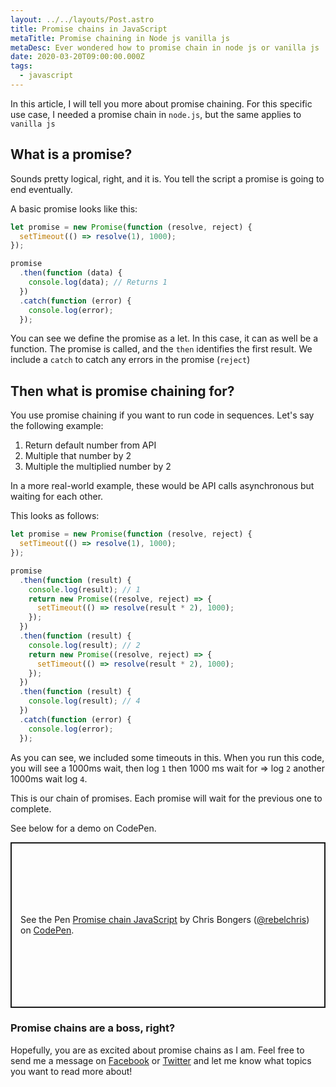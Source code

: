 ```yaml
---
layout: ../../layouts/Post.astro
title: Promise chains in JavaScript
metaTitle: Promise chaining in Node js vanilla js
metaDesc: Ever wondered how to promise chain in node js or vanilla js
date: 2020-03-20T09:00:00.000Z
tags:
  - javascript
---
```


In this article, I will tell you more about promise chaining. For this specific use case, I needed a promise chain in `node.js`, but the same applies to `vanilla js`

## What is a promise?

Sounds pretty logical, right, and it is. You tell the script a promise is going to end eventually.

A basic promise looks like this:

```js
let promise = new Promise(function (resolve, reject) {
  setTimeout(() => resolve(1), 1000);
});

promise
  .then(function (data) {
    console.log(data); // Returns 1
  })
  .catch(function (error) {
    console.log(error);
  });
```

You can see we define the promise as a let. In this case, it can as well be a function. The promise is called, and the `then` identifies the first result. We include a `catch` to catch any errors in the promise (`reject`)

## Then what is promise chaining for?

You use promise chaining if you want to run code in sequences. Let's say the following example:

1. Return default number from API
2. Multiple that number by 2
3. Multiple the multiplied number by 2

In a more real-world example, these would be API calls asynchronous but waiting for each other.

This looks as follows:

```js
let promise = new Promise(function (resolve, reject) {
  setTimeout(() => resolve(1), 1000);
});

promise
  .then(function (result) {
    console.log(result); // 1
    return new Promise((resolve, reject) => {
      setTimeout(() => resolve(result * 2), 1000);
    });
  })
  .then(function (result) {
    console.log(result); // 2
    return new Promise((resolve, reject) => {
      setTimeout(() => resolve(result * 2), 1000);
    });
  })
  .then(function (result) {
    console.log(result); // 4
  })
  .catch(function (error) {
    console.log(error);
  });
```

As you can see, we included some timeouts in this. When you run this code, you will see a 1000ms wait, then log `1` then 1000 ms wait for => log `2` another 1000ms wait log `4`.

This is our chain of promises. Each promise will wait for the previous one to complete.

See below for a demo on CodePen.

<p class="codepen" data-height="265" data-theme-id="dark" data-default-tab="js,result" data-user="rebelchris" data-slug-hash="MWwBOwy" style="height: 265px; box-sizing: border-box; display: flex; align-items: center; justify-content: center; border: 2px solid; margin: 1em 0; padding: 1em;" data-pen-title="Promise chain JavaScript">
  <span>See the Pen <a href="https://codepen.io/rebelchris/pen/MWwBOwy">
  Promise chain JavaScript</a> by Chris Bongers (<a href="https://codepen.io/rebelchris">@rebelchris</a>)
  on <a href="https://codepen.io">CodePen</a>.</span>
</p>
<script async src="https://static.codepen.io/assets/embed/ei.js"></script>

### Promise chains are a boss, right?

Hopefully, you are as excited about promise chains as I am. Feel free to send me a message on [Facebook](https://www.facebook.com/DailyDevTipsBlog) or [Twitter](https://twitter.com/DailyDevTips1) and let me know what topics you want to read more about!
